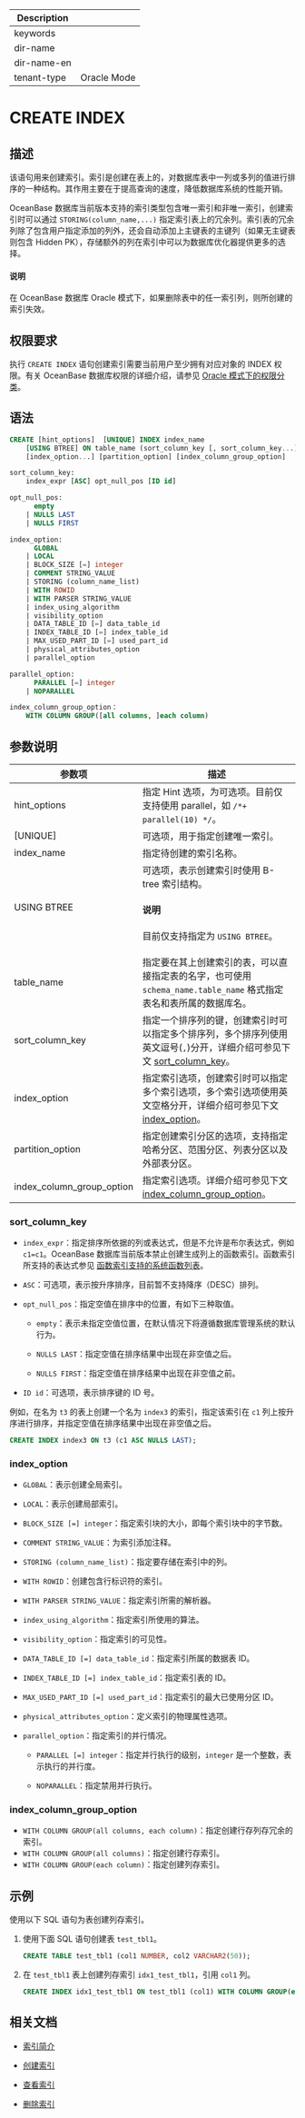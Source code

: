 | Description   |                 |
|---------------|-----------------|
| keywords      |                 |
| dir-name      |                 |
| dir-name-en   |                 |
| tenant-type   | Oracle Mode     |

# CREATE INDEX

## 描述

该语句用来创建索引。索引是创建在表上的，对数据库表中一列或多列的值进行排序的一种结构。其作用主要在于提高查询的速度，降低数据库系统的性能开销。

OceanBase 数据库当前版本支持的索引类型包含唯一索引和非唯一索引，创建索引时可以通过 `STORING(column_name,...)` 指定索引表上的冗余列。索引表的冗余列除了包含用户指定添加的列外，还会自动添加上主键表的主键列（如果无主键表则包含 Hidden PK），存储额外的列在索引中可以为数据库优化器提供更多的选择。

<main id="notice" type='explain'>
  <h4>说明</h4>
  <p>在 OceanBase 数据库 Oracle 模式下，如果删除表中的任一索引列，则所创建的索引失效。</p>
</main>

## 权限要求

执行 `CREATE INDEX` 语句创建索引需要当前用户至少拥有对应对象的 INDEX 权限。有关 OceanBase 数据库权限的详细介绍，请参见 [Oracle 模式下的权限分类](../../../../../../600.manage/500.security-and-permissions/300.access-control/200.user-and-permission/300.permission-of-oracle-mode/000.permission-classification-of-oracle-mode.md)。

## 语法

```sql
CREATE [hint_options]  [UNIQUE] INDEX index_name
    [USING BTREE] ON table_name (sort_column_key [, sort_column_key...])
    [index_option...] [partition_option] [index_column_group_option]

sort_column_key:  
    index_expr [ASC] opt_null_pos [ID id]

opt_null_pos:  
      empty
    | NULLS LAST
    | NULLS FIRST

index_option:  
      GLOBAL
    | LOCAL
    | BLOCK_SIZE [=] integer
    | COMMENT STRING_VALUE
    | STORING (column_name_list)
    | WITH ROWID
    | WITH PARSER STRING_VALUE
    | index_using_algorithm
    | visibility_option
    | DATA_TABLE_ID [=] data_table_id
    | INDEX_TABLE_ID [=] index_table_id
    | MAX_USED_PART_ID [=] used_part_id
    | physical_attributes_option
    | parallel_option

parallel_option:  
      PARALLEL [=] integer
    | NOPARALLEL

index_column_group_option：
    WITH COLUMN GROUP([all columns, ]each column)
```

## 参数说明

| 参数项   | 描述    |
|--------|---------|
| hint_options | 指定 Hint 选项，为可选项。目前仅支持使用 parallel，如 `/*+ parallel(10) */`。 |
| \[UNIQUE] | 可选项，用于指定创建唯一索引。 |
| index_name  | 指定待创建的索引名称。 |
| USING BTREE | 可选项，表示创建索引时使用 B-tree 索引结构。<main id="notice" type='explain'><h4>说明</h4><p>目前仅支持指定为 <code>USING BTREE</code>。</p></main> |
| table_name | 指定要在其上创建索引的表，可以直接指定表的名字，也可使用 `schema_name.table_name` 格式指定表名和表所属的数据库名。 |
| sort_column_key | 指定一个排序列的键，创建索引时可以指定多个排序列，多个排序列使用英文逗号(`,`)分开，详细介绍可参见下文 [sort_column_key](#sort_column_key)。 |
| index_option | 指定索引选项，创建索引时可以指定多个索引选项，多个索引选项使用英文空格分开，详细介绍可参见下文 [index_option](#index_option)。 |
| partition_option | 指定创建索引分区的选项，支持指定哈希分区、范围分区、列表分区以及外部表分区。 |
| index_column_group_option | 指定索引选项。详细介绍可参见下文 [index_column_group_option](#index_column_group_option)。|

### sort_column_key

* `index_expr`：指定排序所依据的列或表达式，但是不允许是布尔表达式，例如 `c1=c1`。OceanBase 数据库当前版本禁止创建生成列上的函数索引。函数索引所支持的表达式参见 [函数索引支持的系统函数列表](../../../../../300.database-object-management/200.manage-object-of-oracle-mode/400.manage-indexes-of-oracle-mode/500.function-index-list-of-supported-functions-of-oracle-mode.md)。

* `ASC`：可选项，表示按升序排序，目前暂不支持降序（DESC）排列。

* `opt_null_pos`：指定空值在排序中的位置，有如下三种取值。

  * `empty`：表示未指定空值位置，在默认情况下将遵循数据库管理系统的默认行为。

  * `NULLS LAST`：指定空值在排序结果中出现在非空值之后。

  * `NULLS FIRST`：指定空值在排序结果中出现在非空值之前。

* `ID id`：可选项，表示排序键的 ID 号。

例如，在名为 `t3` 的表上创建一个名为 `index3` 的索引，指定该索引在 `c1` 列上按升序进行排序，并指定空值在排序结果中出现在非空值之后。

```sql
CREATE INDEX index3 ON t3 (c1 ASC NULLS LAST);
```

### index_option

* `GLOBAL`：表示创建全局索引。

* `LOCAL`：表示创建局部索引。

* `BLOCK_SIZE [=] integer`：指定索引块的大小，即每个索引块中的字节数。

* `COMMENT STRING_VALUE`：为索引添加注释。

* `STORING (column_name_list)`：指定要存储在索引中的列。

* `WITH ROWID`：创建包含行标识符的索引。

* `WITH PARSER STRING_VALUE`：指定索引所需的解析器。

* `index_using_algorithm`：指定索引所使用的算法。

* `visibility_option`：指定索引的可见性。

* `DATA_TABLE_ID [=] data_table_id`：指定索引所属的数据表 ID。

* `INDEX_TABLE_ID [=] index_table_id`：指定索引表的 ID。

* `MAX_USED_PART_ID [=] used_part_id`：指定索引的最大已使用分区 ID。

* `physical_attributes_option`：定义索引的物理属性选项。

* `parallel_option`：指定索引的并行情况。

  * `PARALLEL [=] integer`：指定并行执行的级别，`integer` 是一个整数，表示执行的并行度。

  * `NOPARALLEL`：指定禁用并行执行。

### index_column_group_option

* `WITH COLUMN GROUP(all columns, each column)`：指定创建行存列存冗余的索引。
* `WITH COLUMN GROUP(all columns)`：指定创建行存索引。
* `WITH COLUMN GROUP(each column)`：指定创建列存索引。

## 示例

使用以下 SQL 语句为表创建列存索引。

1. 使用下面 SQL 语句创建表 `test_tbl1`。

    ```sql
    CREATE TABLE test_tbl1 (col1 NUMBER, col2 VARCHAR2(50));
    ```

2. 在 `test_tbl1` 表上创建列存索引 `idx1_test_tbl1`，引用 `col1` 列。

    ```sql
    CREATE INDEX idx1_test_tbl1 ON test_tbl1 (col1) WITH COLUMN GROUP(each column);
    ```

## 相关文档

* [索引简介](../../../../../100.oceanbase-database-concepts/400.database-objects/100.database-objects-of-oracle-mode/300.index-of-oracle-mode/100.the-index-overview-of-oracle-mode.md)

* [创建索引](../../../../../300.database-object-management/200.manage-object-of-oracle-mode/400.manage-indexes-of-oracle-mode/200.create-an-index-of-oracle-mode.md)

* [查看索引](../../../../../300.database-object-management/200.manage-object-of-oracle-mode/400.manage-indexes-of-oracle-mode/300.view-indexes-of-oracle-mode.md)

* [删除索引](../../../../../300.database-object-management/200.manage-object-of-oracle-mode/400.manage-indexes-of-oracle-mode/400.delete-an-index-of-oracle-mode.md)
